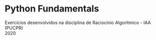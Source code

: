 # Python Fundamentals

Exercícios desenvolvidos na disciplina de Raciocínio Algorítmico - IAA (PUCPR)    
2020
